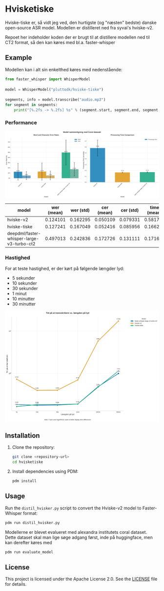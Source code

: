# Hvisketiske

Hviske-tiske er, så vidt jeg ved, den hurtigste (og "næsten" bedste) danske open-source ASR model. 
Modellen er distilleret ned fra syvai's hviske-v2. 

Repoet her indeholder koden der er brugt til at distillere modellen ned til CT2 format, så den kan køres med bl.a. faster-whisper

## Example

Modellen kan i alt sin enkelthed køres med nedenstående:
```python
from faster_whisper import WhisperModel

model = WhisperModel("pluttodk/hviske-tiske")

segments, info = model.transcribe("audio.mp3")
for segment in segments:
    print("[%.2fs -> %.2fs] %s" % (segment.start, segment.end, segment.text))
```

### Performance
![Performance](./performance_plot.png)


| model     | wer (mean) | wer (std)  | cer (mean) | cer (std)  | time (mean) | time (std)  |
|-----------|------------|------------|------------|------------|-------------|-------------|
| hviske-v2     | 0.124101   | 0.162295   | 0.050109   | 0.079331   | 0.581712    | 0.136740    |
| hviske-tiske | 0.127241   | 0.167049   | 0.052416   | 0.085956   | 0.166297    | 0.007014    |
| deepdml/faster-whisper-large-v3-turbo-ct2   | 0.497013   | 0.242836   | 0.172726   | 0.131111   | 0.171653    | 0.007839    |

### Hastighed
For at teste hastighed, er der kørt på følgende længder lyd:
- 5 sekunder
- 10 sekunder
- 30 sekunder
- 1 minut
- 10 minutter
- 30 minutter

![Hastighed](./duration_plot.png)

## Installation

1. Clone the repository:
   ```bash
   git clone <repository-url>
   cd hvisketiske
   ```

2. Install dependencies using PDM:
   ```bash
   pdm install
   ```

## Usage

Run the `distil_hvisker.py` script to convert the Hviske-v2 model to Faster-Whisper format:
```bash
pdm run distil_hvisker.py
```

Modellerne er blevet evalueret med alexandra institutets coral dataset. Dette dataset skal man lige søge adgang først, inde på huggingface, men kan derefter køres med 

```bash
pdm run evaluate_model
```

## License

This project is licensed under the Apache License 2.0. See the [LICENSE](LICENSE) file for details.